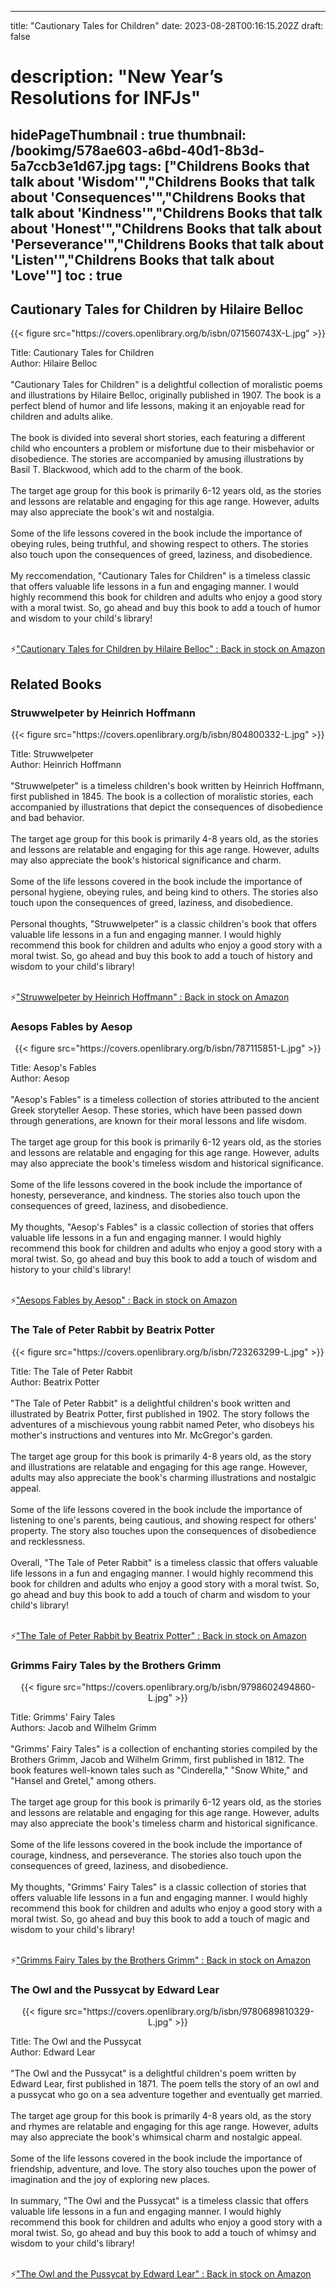 
---
title: "Cautionary Tales for Children"
date: 2023-08-28T00:16:15.202Z
draft: false
# description: "New Year’s Resolutions for INFJs"
hidePageThumbnail : true
thumbnail: /bookimg/578ae603-a6bd-40d1-8b3d-5a7ccb3e1d67.jpg
tags: ["Childrens Books that talk about 'Wisdom'","Childrens Books that talk about 'Consequences'","Childrens Books that talk about 'Kindness'","Childrens Books that talk about 'Honest'","Childrens Books that talk about 'Perseverance'","Childrens Books that talk about 'Listen'","Childrens Books that talk about 'Love'"]
toc : true
---
## Cautionary Tales for Children by Hilaire Belloc

<center>
{{< figure src="https://covers.openlibrary.org/b/isbn/071560743X-L.jpg" >}}
</center>

Title: Cautionary Tales for Children</br>
Author: Hilaire Belloc</br></br>
"Cautionary Tales for Children" is a delightful collection of moralistic poems and illustrations by Hilaire Belloc, originally published in 1907. The book is a perfect blend of humor and life lessons, making it an enjoyable read for children and adults alike.</br></br>
The book is divided into several short stories, each featuring a different child who encounters a problem or misfortune due to their misbehavior or disobedience. The stories are accompanied by amusing illustrations by Basil T. Blackwood, which add to the charm of the book.</br></br>
The target age group for this book is primarily 6-12 years old, as the stories and lessons are relatable and engaging for this age range. However, adults may also appreciate the book's wit and nostalgia.</br></br>
Some of the life lessons covered in the book include the importance of obeying rules, being truthful, and showing respect to others. The stories also touch upon the consequences of greed, laziness, and disobedience.</br></br>
My reccomendation, "Cautionary Tales for Children" is a timeless classic that offers valuable life lessons in a fun and engaging manner. I would highly recommend this book for children and adults who enjoy a good story with a moral twist. So, go ahead and buy this book to add a touch of humor and wisdom to your child's library!</br></br>

<p>⚡<a id="aflink" href="https://www.amazon.com/gp/search?ie=UTF8&tag=klayu00-20&linkCode=ur2&linkId=6639bed89a8ad8dd2705e40644eb43d3&camp=1789&creative=9325&index=books&keywords=Cautionary Tales for Children by Hilaire Belloc" class="one" target="_blank" title='"Cautionary Tales for Children by Hilaire Belloc" : Back in stock on Amazon'>"Cautionary Tales for Children by Hilaire Belloc" : Back in stock on Amazon</a></p>

## Related Books
### Struwwelpeter by Heinrich Hoffmann
<center>
{{< figure src="https://covers.openlibrary.org/b/isbn/804800332-L.jpg" >}}
</center>

Title: Struwwelpeter</br>
Author: Heinrich Hoffmann</br></br>
"Struwwelpeter" is a timeless children's book written by Heinrich Hoffmann, first published in 1845. The book is a collection of moralistic stories, each accompanied by illustrations that depict the consequences of disobedience and bad behavior.</br></br>
The target age group for this book is primarily 4-8 years old, as the stories and lessons are relatable and engaging for this age range. However, adults may also appreciate the book's historical significance and charm.</br></br>
Some of the life lessons covered in the book include the importance of personal hygiene, obeying rules, and being kind to others. The stories also touch upon the consequences of greed, laziness, and disobedience.</br></br>
Personal thoughts, "Struwwelpeter" is a classic children's book that offers valuable life lessons in a fun and engaging manner. I would highly recommend this book for children and adults who enjoy a good story with a moral twist. So, go ahead and buy this book to add a touch of history and wisdom to your child's library!</br></br>

<p>⚡<a id="aflink" href="https://www.amazon.com/gp/search?ie=UTF8&tag=klayu00-20&linkCode=ur2&linkId=6639bed89a8ad8dd2705e40644eb43d3&camp=1789&creative=9325&index=books&keywords=Struwwelpeter by Heinrich Hoffmann" class="one" target="_blank" title='"Struwwelpeter by Heinrich Hoffmann" : Back in stock on Amazon'>"Struwwelpeter by Heinrich Hoffmann" : Back in stock on Amazon</a></p>

### Aesops Fables by Aesop
<center>
{{< figure src="https://covers.openlibrary.org/b/isbn/787115851-L.jpg" >}}
</center>

Title: Aesop's Fables</br>
Author: Aesop</br></br>
"Aesop's Fables" is a timeless collection of stories attributed to the ancient Greek storyteller Aesop. These stories, which have been passed down through generations, are known for their moral lessons and life wisdom.</br></br>
The target age group for this book is primarily 6-12 years old, as the stories and lessons are relatable and engaging for this age range. However, adults may also appreciate the book's timeless wisdom and historical significance.</br></br>
Some of the life lessons covered in the book include the importance of honesty, perseverance, and kindness. The stories also touch upon the consequences of greed, laziness, and disobedience.</br></br>
My thoughts, "Aesop's Fables" is a classic collection of stories that offers valuable life lessons in a fun and engaging manner. I would highly recommend this book for children and adults who enjoy a good story with a moral twist. So, go ahead and buy this book to add a touch of wisdom and history to your child's library!</br></br>

<p>⚡<a id="aflink" href="https://www.amazon.com/gp/search?ie=UTF8&tag=klayu00-20&linkCode=ur2&linkId=6639bed89a8ad8dd2705e40644eb43d3&camp=1789&creative=9325&index=books&keywords=Aesops Fables by Aesop" class="one" target="_blank" title='"Aesops Fables by Aesop" : Back in stock on Amazon'>"Aesops Fables by Aesop" : Back in stock on Amazon</a></p>

### The Tale of Peter Rabbit by Beatrix Potter
<center>
{{< figure src="https://covers.openlibrary.org/b/isbn/723263299-L.jpg" >}}
</center>

Title: The Tale of Peter Rabbit</br>
Author: Beatrix Potter</br></br>
"The Tale of Peter Rabbit" is a delightful children's book written and illustrated by Beatrix Potter, first published in 1902. The story follows the adventures of a mischievous young rabbit named Peter, who disobeys his mother's instructions and ventures into Mr. McGregor's garden.</br></br>
The target age group for this book is primarily 4-8 years old, as the story and illustrations are relatable and engaging for this age range. However, adults may also appreciate the book's charming illustrations and nostalgic appeal.</br></br>
Some of the life lessons covered in the book include the importance of listening to one's parents, being cautious, and showing respect for others' property. The story also touches upon the consequences of disobedience and recklessness.</br></br>
Overall, "The Tale of Peter Rabbit" is a timeless classic that offers valuable life lessons in a fun and engaging manner. I would highly recommend this book for children and adults who enjoy a good story with a moral twist. So, go ahead and buy this book to add a touch of charm and wisdom to your child's library!</br></br>

<p>⚡<a id="aflink" href="https://www.amazon.com/gp/search?ie=UTF8&tag=klayu00-20&linkCode=ur2&linkId=6639bed89a8ad8dd2705e40644eb43d3&camp=1789&creative=9325&index=books&keywords=The Tale of Peter Rabbit by Beatrix Potter" class="one" target="_blank" title='"The Tale of Peter Rabbit by Beatrix Potter" : Back in stock on Amazon'>"The Tale of Peter Rabbit by Beatrix Potter" : Back in stock on Amazon</a></p>

### Grimms Fairy Tales by the Brothers Grimm
<center>
{{< figure src="https://covers.openlibrary.org/b/isbn/9798602494860-L.jpg" >}}
</center>

Title: Grimms' Fairy Tales</br>
Authors: Jacob and Wilhelm Grimm</br></br>
"Grimms' Fairy Tales" is a collection of enchanting stories compiled by the Brothers Grimm, Jacob and Wilhelm Grimm, first published in 1812. The book features well-known tales such as "Cinderella," "Snow White," and "Hansel and Gretel," among others.</br></br>
The target age group for this book is primarily 6-12 years old, as the stories and lessons are relatable and engaging for this age range. However, adults may also appreciate the book's timeless charm and historical significance.</br></br>
Some of the life lessons covered in the book include the importance of courage, kindness, and perseverance. The stories also touch upon the consequences of greed, laziness, and disobedience.</br></br>
My thoughts, "Grimms' Fairy Tales" is a classic collection of stories that offers valuable life lessons in a fun and engaging manner. I would highly recommend this book for children and adults who enjoy a good story with a moral twist. So, go ahead and buy this book to add a touch of magic and wisdom to your child's library!</br></br>

<p>⚡<a id="aflink" href="https://www.amazon.com/gp/search?ie=UTF8&tag=klayu00-20&linkCode=ur2&linkId=6639bed89a8ad8dd2705e40644eb43d3&camp=1789&creative=9325&index=books&keywords=Grimms Fairy Tales by the Brothers Grimm" class="one" target="_blank" title='"Grimms Fairy Tales by the Brothers Grimm" : Back in stock on Amazon'>"Grimms Fairy Tales by the Brothers Grimm" : Back in stock on Amazon</a></p>

### The Owl and the Pussycat by Edward Lear
<center>
{{< figure src="https://covers.openlibrary.org/b/isbn/9780689810329-L.jpg" >}}
</center>

Title: The Owl and the Pussycat</br>
Author: Edward Lear</br></br>
"The Owl and the Pussycat" is a delightful children's poem written by Edward Lear, first published in 1871. The poem tells the story of an owl and a pussycat who go on a sea adventure together and eventually get married.</br></br>
The target age group for this book is primarily 4-8 years old, as the story and rhymes are relatable and engaging for this age range. However, adults may also appreciate the book's whimsical charm and nostalgic appeal.</br></br>
Some of the life lessons covered in the book include the importance of friendship, adventure, and love. The story also touches upon the power of imagination and the joy of exploring new places.</br></br>
In summary, "The Owl and the Pussycat" is a timeless classic that offers valuable life lessons in a fun and engaging manner. I would highly recommend this book for children and adults who enjoy a good story with a moral twist. So, go ahead and buy this book to add a touch of whimsy and wisdom to your child's library!</br></br>

<p>⚡<a id="aflink" href="https://www.amazon.com/gp/search?ie=UTF8&tag=klayu00-20&linkCode=ur2&linkId=6639bed89a8ad8dd2705e40644eb43d3&camp=1789&creative=9325&index=books&keywords=The Owl and the Pussycat by Edward Lear" class="one" target="_blank" title='"The Owl and the Pussycat by Edward Lear" : Back in stock on Amazon'>"The Owl and the Pussycat by Edward Lear" : Back in stock on Amazon</a></p>
